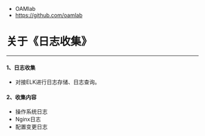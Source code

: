 - OAMlab
- https://github.com/oamlab

# 关于《日志收集》

---

#### 1、日志收集
- 对接ELK进行日志存储、日志查询。

#### 2、收集内容
- 操作系统日志
- Nginx日志
- 配置变更日志
